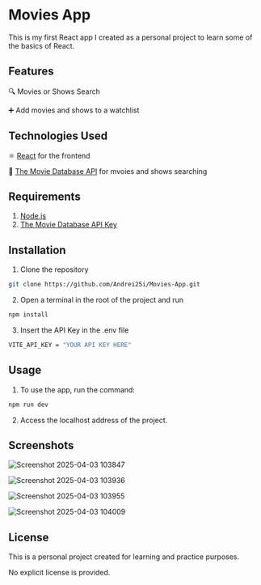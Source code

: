# Movies App
This is my first React app I created as a personal project to learn some of the basics of React.

## Features

🔍 Movies or Shows Search

➕ Add movies and shows to a watchlist

## Technologies Used
⚛️ [React](https://react.dev/) 
for the frontend

🎥 [The Movie Database API](https://developer.themoviedb.org/docs/getting-started) for mvoies and shows searching  

## Requirements
1. [Node.js](https://nodejs.org/en)
2. [The Movie Database API Key](https://developer.themoviedb.org/docs/getting-started)

## Installation
1. Clone the repository

```bash
git clone https://github.com/Andrei25i/Movies-App.git
```

2. Open a terminal in the root of the project and run
```bash
npm install
```

3. Insert the API Key in the .env file
```bash
VITE_API_KEY = "YOUR API KEY HERE"
```

## Usage
1. To use the app, run the command:
```bash
npm run dev
```
2. Access the localhost address of the project.

## Screenshots
![Screenshot 2025-04-03 103847](https://github.com/user-attachments/assets/fe0aee6e-ace2-4aaf-a917-8116ba22c191)


![Screenshot 2025-04-03 103936](https://github.com/user-attachments/assets/44a895f8-79c6-4aa4-9597-443e9c3c94c4)


![Screenshot 2025-04-03 103955](https://github.com/user-attachments/assets/1751c96d-aaa9-46cd-82d9-d9e9965751dc)


![Screenshot 2025-04-03 104009](https://github.com/user-attachments/assets/58e58b6e-b0b6-4309-a8c8-dd4ec309d7d8)

## License
This is a personal project created for learning and practice purposes. 

No explicit license is provided.
